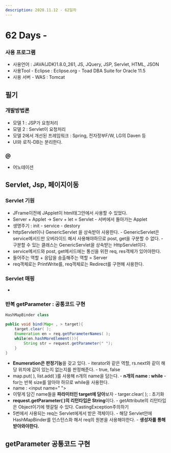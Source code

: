 ```yaml
---
description: 2020.11.12 - 62일차
---
```


# 62 Days -

### 사용 프로그램

* 사용언어 : JAVA\(JDK\)1.8.0\_261, JS, JQuery, JSP, Servlet, HTML, JSON
* 사용Tool  - Eclipse : Eclipse.org - Toad DBA Suite for Oracle 11.5
* 사용 서버 - WAS : Tomcat

## 필기

### 개발방법론

* 모델 1 : JSP가 요청처리
* 모델 2 : Servlet이 요청처리
* 모델 2에서 개선된 프레임워크 : Spring, 전자정부F/W, LG의 Daven 등
* UI와 로직-DB는 분리한다.

### @

* 어노테이션

## Servlet, Jsp, 페이지이동

### Servlet 기원

* JFrame이전에 JApplet이 html태그안에서 사용할 수 있었다. 
* Server + Applet -&gt; Serv + let = Servlet  - 서버에서 돌아가는 Applet 
* 생명주기 : init - service - destory
* httpServlet이나 GenericServlet 을 상속받아 사용한다. - GenericServlet은 service메서드만 오버라이드 해서 사용해야하므로 post, get을 구분할 수 없다. - 구분할 수 있는 클래스는 GenericServlet을 상속받는 HttpServlet이다.
* service메서드와 post, get메서드에는 통신을 위한 req, res객체가 있어야한다.
* 들어주는 역할 + 응답을 송출해주는 역할 = Server
* req객체로는 PrintWrite를, req객체로는 Redirect를 구현해 사용한다.

### Servlet 매핑

* 
### 반복 getParameter : 공통코드 구현

```java
HashMapBinder class

public void bind(Map< , > target){
    target.clear( );
    Enumeration en = req.getParameterNames( );
    while(en.hashMoreElement()){
        String str = request.getParameter(" ");
    }
}
```

* **Enumeration은 판정기능**을 갖고 있다. - iterator와 같은 역할, rs.next와 같이 해당 위치에 값이 있는지 없는지를 판정해준다. - true, false
* map.put\( \), list.add\( \)를 사용해 n개의 name을 담는다. - **n개의 name : while** - for는 반복 size를 알아야 하므로 while을 사용한다.
* name : &lt;input name=" "&gt;
* 이렇게 담긴 name들을 **파라미터인 target에 담아**보자 - targer.clear\( \); : 초기화
* **request.getParameter\( \)의 리턴타입은 String**이다. - getAttribute의 리턴타입은 Object이기에 헷갈릴 수 있다. CastingException주의하기
* 5번에서 사용되는 req는 Servlet에게서 받은 객체이다.  - 해당 Servlet안에 HashMapBinder를 인스턴스화 해서 req의 원본을 사용해야한다. - **생성자를 통해 받아와야한다.**

## getParameter 공통코드 구현

